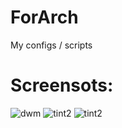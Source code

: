 # ForArch
My configs / scripts
# Screensots:
<img src="https://imgur.com/6CCeQYv.png"      alt="dwm"/>
<img src="https://i.ibb.co/hMyL0r7/tint2.png" alt="tint2"/>

<img src="https://i.ibb.co/hMyL0r7/tint2.png" alt="tint2" border="0">
